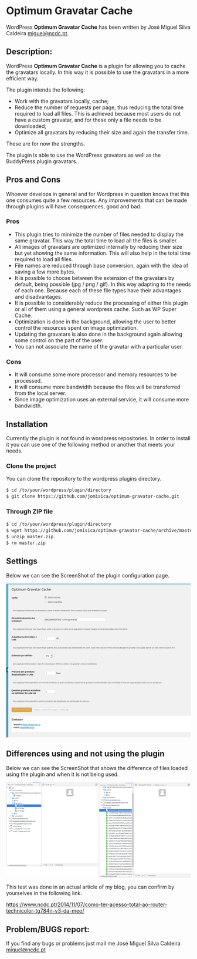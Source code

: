 # Optimum Gravatar Cache
WordPress **Optimum Gravatar Cache** has been written by José Miguel Silva Caldeira <miguel@ncdc.pt>.

## Description:
WordPress **Optimum Gravatar Cache** is a plugin for allowing you to cache the gravatars locally. In this way it is possible to use the gravatars in a more efficient way.

The plugin intends the following:
* Work with the gravatars locally, cache;
* Reduce the number of requests per page, thus reducing the total time required to load all files. This is achieved because most users do not have a custom gravatar, and for these only a file needs to be downloaded;
* Optimize all gravatars by reducing their size and again the transfer time.

These are for now the strengths.

The plugin is able to use the WordPress gravatars as well as the BuddyPress plugin gravatars.

## Pros and Cons
Whoever develops in general and for Wordpress in question knows that this one consumes quite a few resources.
Any improvements that can be made through plugins will have consequences, good and bad.

### Pros
* This plugin tries to minimize the number of files needed to display the same gravatar. This way the total time to load all the files is smaller.
* All images of gravatars are optimized internally by reducing their size but yet showing the same information. This will also help in the total time required to load all files.
* File names are reduced through base conversion, again with the idea of ​​saving a few more bytes.
* It is possible to choose between the extension of the gravatars by default, being possible (jpg / png / gif). In this way adapting to the needs of each one. Because each of these file types have their advantages and disadvantages.
* It is possible to considerably reduce the processing of either this plugin or all of them using a general wordpress cache. Such as WP Super Cache.
* Optimization is done in the background, allowing the user to better control the resources spent on image optimization.
* Updating the gravatars is also done in the background again allowing some control on the part of the user.
* You can not associate the name of the gravatar with a particular user.

### Cons
* It will consume some more processor and memory resources to be processed.
* It will consume more bandwidth because the files will be transferred from the local server.
* Since image optimization uses an external service, it will consume more bandwidth.

## Installation
Currently the plugin is not found in wordpress repositories.
In order to install it you can use one of the following method or another that meets your needs.

### Clone the project
You can clone the repository to the wordpress plugins directory.

```Bash
$ cd /to/your/wordpress/plugin/directory
$ git clone https://github.com/jomisica/optimum-gravatar-cache.git
```

### Through ZIP file

```Bash
$ cd /to/your/wordpress/plugin/directory
$ wget https://github.com/jomisica/optimum-gravatar-cache/archive/master.zip
$ unzip master.zip
$ rm master.zip
```

## Settings
Below we can see the ScreenShot of the plugin configuration page.

![Settings ScreenShot](media/settings-page.png?raw=true "Settings ScreenShot")

## Differences using and not using the plugin
Below we can see the ScreenShot that shows the difference of files loaded using the plugin and when it is not being used.

![Differences using and not using the plugin](media/compare.png?raw=true "Differences using and not using the plugin")

This test was done in an actual article of my blog, you can confirm by yourselves in the following link.

https://www.ncdc.pt/2014/11/07/como-ter-acesso-total-ao-router-technicolor-tg784n-v3-da-meo/

## Problem/BUGS report:
If you find any bugs or problems just mail me José Miguel Silva Caldeira <miguel@ncdc.pt>
